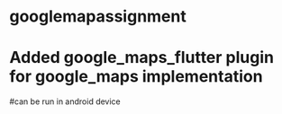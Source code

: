 # googlemapassignment

# Added google_maps_flutter plugin for google_maps implementation
#can be run in android device
